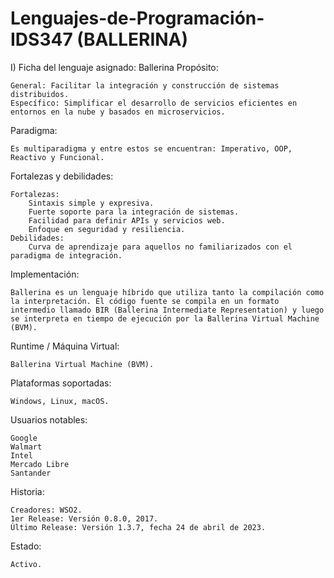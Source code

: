 # Lenguajes-de-Programación-IDS347 (BALLERINA)
I) Ficha del lenguaje asignado: Ballerina
Propósito:

    General: Facilitar la integración y construcción de sistemas distribuidos.
    Específico: Simplificar el desarrollo de servicios eficientes en entornos en la nube y basados en microservicios.

Paradigma:

    Es multiparadigma y entre estos se encuentran: Imperativo, OOP, Reactivo y Funcional.

Fortalezas y debilidades:

    Fortalezas:
        Sintaxis simple y expresiva.
        Fuerte soporte para la integración de sistemas.
        Facilidad para definir APIs y servicios web.
        Enfoque en seguridad y resiliencia.
    Debilidades:
        Curva de aprendizaje para aquellos no familiarizados con el paradigma de integración.

Implementación:

    Ballerina es un lenguaje híbrido que utiliza tanto la compilación como la interpretación. El código fuente se compila en un formato intermedio llamado BIR (Ballerina Intermediate Representation) y luego se interpreta en tiempo de ejecución por la Ballerina Virtual Machine (BVM).

Runtime / Máquina Virtual:

    Ballerina Virtual Machine (BVM).

Plataformas soportadas:

    Windows, Linux, macOS.

Usuarios notables:

    Google
    Walmart
    Intel
    Mercado Libre
    Santander
    
Historia:

    Creadores: WSO2.
    1er Release: Versión 0.8.0, 2017.
    Último Release: Versión 1.3.7, fecha 24 de abril de 2023.

Estado:

    Activo.
